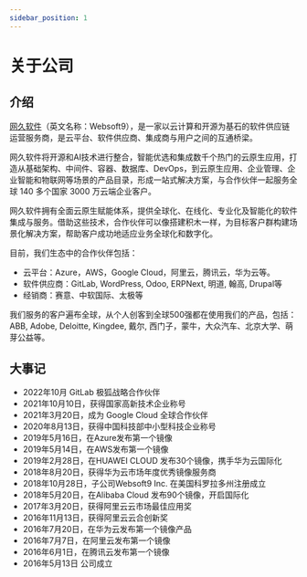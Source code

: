 ```yaml
---
sidebar_position: 1
---
```


# 关于公司

## 介绍

[网久软件](https://www.websoft9.com/about-us)（英文名称：Websoft9），是一家以云计算和开源为基石的软件供应链运营服务商，是云平台、软件供应商、集成商与用户之间的互通桥梁。

网久软件将开源和AI技术进行整合，智能优选和集成数千个热门的云原生应用，打造从基础架构、中间件、容器、数据库、DevOps，到云原生应用、企业管理、企业智能和物联网等场景的产品目录，形成一站式解决方案，与合作伙伴一起服务全球 140 多个国家 3000 万云端企业客户。

网久软件拥有全面云原生赋能体系，提供全球化、在线化、专业化及智能化的软件集成与服务。借助这些技术，合作伙伴可以像搭建积木一样，为目标客户群构建场景化解决方案，帮助客户成功地适应业务全球化和数字化。

目前，我们生态中的合作伙伴包括：

- 云平台：Azure，AWS，Google Cloud，阿里云，腾讯云，华为云等。
- 软件供应商：GitLab, WordPress, Odoo, ERPNext, 明道, 翰高, Drupal等
- 经销商：赛意、中软国际、太极等

我们服务的客户遍布全球，从个人创客到全球500强都在使用我们的产品，包括：ABB, Adobe, Deloitte, Kingdee, 戴尔, 西门子，蒙牛，大众汽车、北京大学、萌芽公益等。

## 大事记

- 2022年10月 GitLab 极狐战略合作伙伴
- 2021年10月10日，获得国家高新技术企业称号
- 2021年3月20日，成为 Google Cloud 全球合作伙伴
- 2020年8月13日，获得中国科技部中小型科技企业称号
- 2019年5月16日，在Azure发布第一个镜像
- 2019年5月14日，在AWS发布第一个镜像
- 2019年2月28日，在HUAWEI CLOUD 发布30个镜像，携手华为云国际化
- 2018年8月20日，获得华为云市场年度优秀镜像服务商
- 2018年10月28日，子公司Websoft9 Inc. 在美国科罗拉多州注册成立
- 2018年5月20日，在Alibaba Cloud 发布90个镜像，开启国际化
- 2017年3月20日，获得阿里云云市场最佳应用奖
- 2016年11月13日，获得阿里云云合创新奖
- 2016年7月20日，在华为云发布第一个镜像产品
- 2016年7月7日，在阿里云发布第一个镜像
- 2016年6月1日，在腾讯云发布第一个镜像
- 2016年5月13日 公司成立